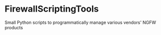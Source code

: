 # FirewallScriptingTools
Small Python scripts to programmatically manage various vendors' NGFW products
